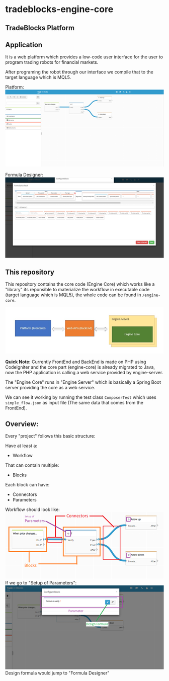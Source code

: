 # tradeblocks-engine-core

## TradeBlocks Platform 

## Application
It is a web platform which provides a low-code user interface for the user to program trading robots for financial markets. 

After programing the robot through our interface we compile that to the target language which is MQL5.

Platform:
![Platform Example on Editor Flow](misc/Platform1.png)

Formula Designer:
![Platform Example on Formula Designer](misc/Platform2.png)


## This repository
This repository contains the core code (Engine Core) which works like a "library" its reponsible to materialize the workflow in executable code (target language which is MQL5), the whole code can be found in `/engine-core`.

![Platform Example on Editor Flow](misc/Current.jpg)

__Quick Note:__ Currently FrontEnd and BackEnd is made on PHP using CodeIgniter and the core part (engine-core) is already migrated to Java, now the PHP application is calling a web service provided by engine-server.

The "Engine Core" runs in "Engine Server" which is basically a Spring Boot server providing the core as a web service.

We can see it working by running the test class `ComposerTest` which uses `simple_flow.json` as input file (The same data that comes from the FrontEnd).

## Overview:

Every "project" follows this basic structure:

Have at least a:
- Workflow
    
That can contain multiple:
- Blocks
    
Each block can have:
- Connectors
- Parameters

Workflow should look like:
![Overview Worflow](misc/EditorOverview.png)
If we go to "Setup of Parameters":
![Setup of Parameters](misc/ParametersSetupOverview.png)
Design formula would jump to "Formula Designer"


